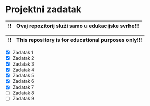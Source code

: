 # Projektni zadatak

:bangbang: | Ovaj repozitorij služi samo u edukacijske svrhe!!!
| --- | --- |

:bangbang: | This repository is for educational purposes only!!!
| --- | --- |

- [x] Zadatak 1
- [x] Zadatak 2
- [x] Zadatak 3
- [x] Zadatak 4
- [x] Zadatak 5
- [x] Zadatak 6
- [x] Zadatak 7
- [ ] Zadatak 8
- [ ] Zadatak 9